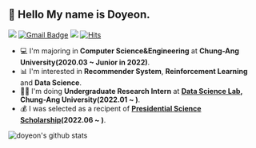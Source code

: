 ## 👋 Hello My name is Doyeon.  

</a> <a href="https://instagram.com/doyeon__20"> <img src="http://img.shields.io/badge/-Instagram-E4405F?style=flat&logo=Instagram&logoColor=white"></a>
[![Gmail Badge](https://img.shields.io/badge/Gmail-d14836?style=flat-square&logo=Gmail&logoColor=white&link=mailto:doyeon010420@gmail.com)](mailto:doyeon010420@gmail.com)
<a href="https://www.linkedin.com/in/doyeonlim/" target="_blank"><img src="https://img.shields.io/badge/LinkedIn-0A66C2?style=flat-square&logo=Linkedin&logoColor=white"/></a>
[![Hits](https://hits.seeyoufarm.com/api/count/incr/badge.svg?url=https%3A%2F%2Fgithub.com%2FDoyeonLim&count_bg=%2379C83D&title_bg=%23555555&icon=&icon_color=%23E7E7E7&title=Hits!&edge_flat=false)](https://hits.seeyoufarm.com)

- 💻 I'm majoring in **Computer Science&Engineering** at **Chung-Ang University(2020.03 ~ Junior in 2022)**.  
- 📊 I'm interested in **Recommender System**, **Reinforcement Learning** and **Data Science**.
- 👩‍💻 I'm doing **Undergraduate Research Intern** at **[Data Science Lab](https://sites.google.com/aicampus.cau.ac.kr/dsl), Chung-Ang University(2022.01 ~ )**.
- 💰 I was selected as a recipent of **[Presidential Science Scholarship](https://www.kosaf.go.kr/ko/scholar.do?pg=scholarship05_05_01)(2022.06 ~ )**.   

![doyeon's github stats](https://github-readme-stats.vercel.app/api?username=DoyeonLim) 





<!--
**DoyeonLim/DoyeonLim** is a ✨ _special_ ✨ repository because its `README.md` (this file) appears on your GitHub profile.

Here are some ideas to get you started:

- 🔭 I’m currently working on ...
- 🌱 I’m currently learning ...
- 👯 I’m looking to collaborate on ...
- 🤔 I’m looking for help with ...
- 💬 Ask me about ...
- 📫 How to reach me: ...
- 😄 Pronouns: ...
- ⚡ Fun fact: ...
-->
